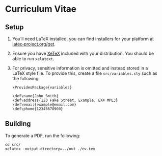 # Curriculum Vitae

## Setup

1. You'll need LaTeX installed, you can find installers for your platform at [latex-project.org/get](https://www.latex-project.org/get/).

2. Ensure you have [XeTeX](http://xetex.sourceforge.net/) included with your distribution. You should be able to run `xelatext`.

3. For privacy, sensitive information is omitted and instead stored in a LaTeX style file. To provide this, create a file `src/variables.sty` such as the following:

    ```
    \ProvidesPackage{variables}

    \def\name{John Smith}
    \def\address{123 Fake Street, Example, EX4 MPL3}
    \def\email{example@email.com}
    \def\phone{12345678900}
    ```
    
## Building

To generate a PDF, run the following:

```shell
cd src/
xelatex -output-directory=../out ./cv.tex
```

